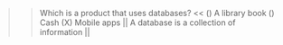 >> Which is a product that uses databases? <<
() A library book
() Cash
(X) Mobile apps
|| A database is a collection of information ||
